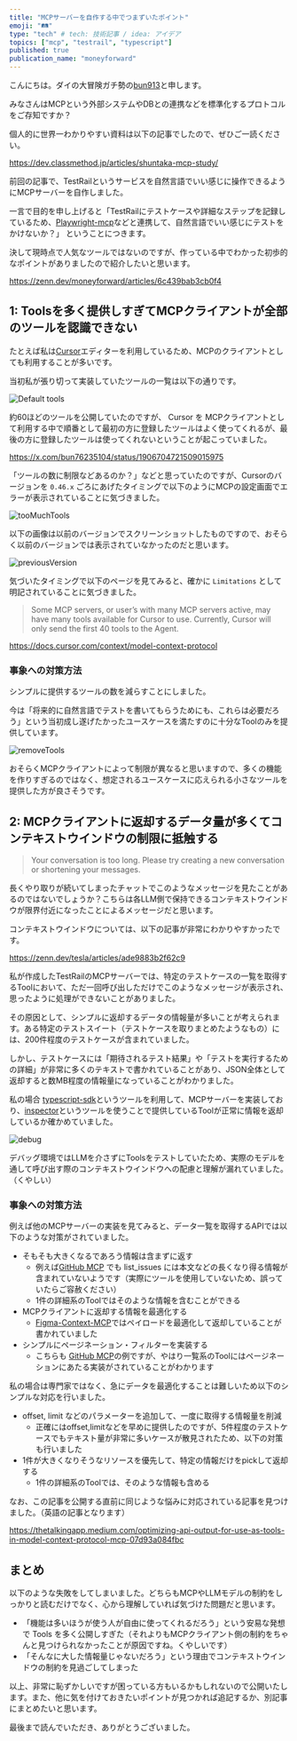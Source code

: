 ```yaml
---
title: "MCPサーバーを自作する中でつまずいたポイント"
emoji: "🛤️"
type: "tech" # tech: 技術記事 / idea: アイデア
topics: ["mcp", "testrail", "typescript"]
published: true
publication_name: "moneyforward"
---
```


こんにちは。ダイの大冒険ガチ勢の[bun913](https://x.com/bun7623514)と申します。

みなさんはMCPという外部システムやDBとの連携などを標準化するプロトコルをご存知ですか？

個人的に世界一わかりやすい資料は以下の記事でしたので、ぜひご一読ください。

https://dev.classmethod.jp/articles/shuntaka-mcp-study/

前回の記事で、TestRailというサービスを自然言語でいい感じに操作できるようにMCPサーバーを自作しました。

一言で目的を申し上げると「TestRailにテストケースや詳細なステップを記録しているため、[Playwright-mcp](https://github.com/microsoft/playwright-mcp)などと連携して、自然言語でいい感じにテストをかけないか？」 ということにつきます。

決して現時点で人気なツールではないのですが、作っている中でわかった初歩的なポイントがありましたので紹介したいと思います。

https://zenn.dev/moneyforward/articles/6c439bab3cb0f4

## 1: Toolsを多く提供しすぎてMCPクライアントが全部のツールを認識できない

たとえば私は[Cursor](https://www.cursor.com/ja)エディターを利用しているため、MCPのクライアントとしても利用することが多いです。

当初私が張り切って実装していたツールの一覧は以下の通りです。

![Default tools](/images/mcp2/tools.png)

約60ほどのツールを公開していたのですが、 Cursor を MCPクライアントとして利用する中で順番として最初の方に登録したツールはよく使ってくれるが、最後の方に登録したツールは使ってくれないということが起こっていました。

https://x.com/bun76235104/status/1906704721509015975

「ツールの数に制限などあるのか？」などと思っていたのですが、Cursorのバージョンを `0.46.x` ごろにあげたタイミングで以下のようにMCPの設定画面でエラーが表示されていることに気づきました。

![tooMuchTools](/images/mcp2/tooMuchTools.png)

以下の画像は以前のバージョンでスクリーンショットしたものですので、おそらく以前のバージョンでは表示されていなかったのだと思います。

![previousVersion](/images/mcp_testrail/cursorConfig.png)

気づいたタイミングで以下のページを見てみると、確かに `Limitations` として明記されていることに気づきました。

> Some MCP servers, or user’s with many MCP servers active, may have many tools available for Cursor to use. Currently, Cursor will only send the first 40 tools to the Agent.

https://docs.cursor.com/context/model-context-protocol

### 事象への対策方法

シンプルに提供するツールの数を減らすことにしました。

今は「将来的に自然言語でテストを書いてもらうためにも、これらは必要だろう」という当初成し遂げたかったユースケースを満たすのに十分なToolのみを提供しています。

![removeTools](/images/mcp2/removeTools.png)

おそらくMCPクライアントによって制限が異なると思いますので、多くの機能を作りすぎるのではなく、想定されるユースケースに応えられる小さなツールを提供した方が良さそうです。

## 2: MCPクライアントに返却するデータ量が多くてコンテキストウインドウの制限に抵触する

> Your conversation is too long. Please try creating a new conversation or shortening your messages.

長くやり取りが続いてしまったチャットでこのようなメッセージを見たことがあるのではないでしょうか？こちらは各LLM側で保持できるコンテキストウインドウが限界付近になったことによるメッセージだと思います。

コンテキストウインドウについては、以下の記事が非常にわかりやすかったです。

https://zenn.dev/tesla/articles/ade9883b2f62c9

私が作成したTestRailのMCPサーバーでは、特定のテストケースの一覧を取得するToolにおいて、ただ一回呼び出しただけでこのようなメッセージが表示され、思ったように処理ができないことがありました。

その原因として、シンプルに返却するデータの情報量が多いことが考えられます。ある特定のテストスイート（テストケースを取りまとめたようなもの）には、200件程度のテストケースが含まれていました。

しかし、テストケースには「期待されるテスト結果」や「テストを実行するための詳細」が非常に多くのテキストで書かれていることがあり、JSON全体として返却すると数MB程度の情報量になっていることがわかりました。

私の場合 [typescript-sdk](https://github.com/modelcontextprotocol/typescript-sdk)というツールを利用して、MCPサーバーを実装しており、[inspector](https://github.com/modelcontextprotocol/inspector)というツールを使うことで提供しているToolが正常に情報を返却しているか確かめていました。

![debug](/images/mcp2/debug.png)

デバッグ環境ではLLMを介さずにToolsをテストしていたため、実際のモデルを通して呼び出す際のコンテキストウインドウへの配慮と理解が漏れていました。（くやしい）

### 事象への対策方法

例えば他のMCPサーバーの実装を見てみると、データ一覧を取得するAPIでは以下のような対策がされていました。

- そもそも大きくなるであろう情報は含まずに返す
  - 例えば[GitHub MCP](https://github.com/modelcontextprotocol/servers/tree/main/src/github) でも list_issues には本文などの長くなり得る情報が含まれていないようです（実際にツールを使用していないため、誤っていたらご容赦ください）
  - 1件の詳細系のToolではそのような情報を含むことができる
- MCPクライアントに返却する情報を最適化する
  - [Figma-Context-MCP](https://github.com/GLips/Figma-Context-MCP/issues/26)ではペイロードを最適化して返却していることが書かれていました
- シンプルにページネーション・フィルターを実装する
  - こちらも [GitHub MCP](https://github.com/modelcontextprotocol/servers/tree/main/src/github)の例ですが、やはり一覧系のToolにはページネーションにあたる実装がされていることがわかります

私の場合は専門家ではなく、急にデータを最適化することは難しいため以下のシンプルな対応を行いました。

- offset, limit などのパラメーターを追加して、一度に取得する情報量を削減
  - 正確にはoffset,limitなどを早めに提供したのですが、5件程度のテストケースでもテキスト量が非常に多いケースが散見されたため、以下の対策も行いました
- 1件が大きくなりそうなリソースを優先して、特定の情報だけをpickして返却する
  - 1件の詳細系のToolでは、そのような情報も含める

なお、この記事を公開する直前に同じような悩みに対応されている記事を見つけました。（英語の記事となります）

https://thetalkingapp.medium.com/optimizing-api-output-for-use-as-tools-in-model-context-protocol-mcp-07d93a084fbc

## まとめ

以下のような失敗をしてしまいました。どちらもMCPやLLMモデルの制約をしっかりと読むだけでなく、心から理解していれば気づけた問題だと思います。

- 「機能は多いほうが使う人が自由に使ってくれるだろう」という安易な発想で Tools を多く公開しすぎた（それよりもMCPクライアント側の制約をちゃんと見つけられなかったことが原因ですね。くやしいです）
- 「そんなに大した情報量じゃないだろう」という理由でコンテキストウインドウの制約を見過ごしてしまった

以上、非常に恥ずかしいですが困っている方もいるかもしれないので公開いたします。また、他に気を付けておきたいポイントが見つかれば追記するか、別記事にまとめたいと思います。

最後まで読んでいただき、ありがとうございました。
